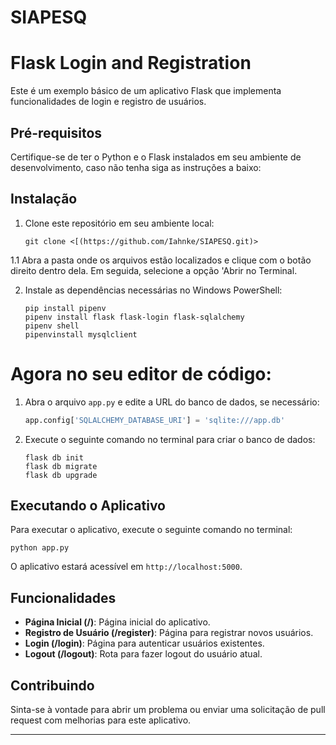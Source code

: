 # SIAPESQ

# Flask Login and Registration

Este é um exemplo básico de um aplicativo Flask que implementa funcionalidades de login e registro de usuários.

## Pré-requisitos

Certifique-se de ter o Python e o Flask instalados em seu ambiente de desenvolvimento, caso não tenha siga as instruções a baixo:

## Instalação

1. Clone este repositório em seu ambiente local:

    ```
    git clone <[(https://github.com/Iahnke/SIAPESQ.git)>
    
    ```
1.1 Abra a pasta onde os arquivos estão localizados e clique com o botão direito dentro dela. Em seguida, selecione a opção 'Abrir no Terminal.

2. Instale as dependências necessárias no Windows PowerShell:

    ```
    pip install pipenv
    pipenv install flask flask-login flask-sqlalchemy
    pipenv shell
    pipenvinstall mysqlclient
    
    ```
# Agora no seu editor de código:

1. Abra o arquivo `app.py` e edite a URL do banco de dados, se necessário:

    ```python
    app.config['SQLALCHEMY_DATABASE_URI'] = 'sqlite:///app.db'
    ```

2. Execute o seguinte comando no terminal para criar o banco de dados:

    ```
    flask db init
    flask db migrate
    flask db upgrade
    ```

## Executando o Aplicativo

Para executar o aplicativo, execute o seguinte comando no terminal:

```
python app.py
```

O aplicativo estará acessível em `http://localhost:5000`.

## Funcionalidades

- **Página Inicial (/)**: Página inicial do aplicativo.
- **Registro de Usuário (/register)**: Página para registrar novos usuários.
- **Login (/login)**: Página para autenticar usuários existentes.
- **Logout (/logout)**: Rota para fazer logout do usuário atual.

## Contribuindo

Sinta-se à vontade para abrir um problema ou enviar uma solicitação de pull request com melhorias para este aplicativo.

---
